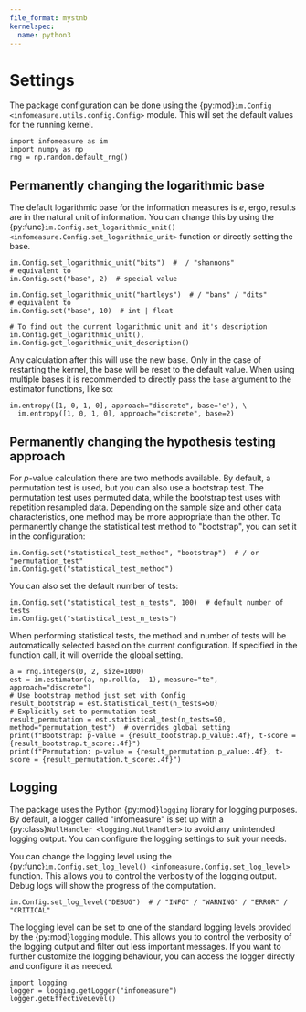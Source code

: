 ```yaml
---
file_format: mystnb
kernelspec:
  name: python3
---
```


# Settings

The package configuration can be done using the {py:mod}`im.Config <infomeasure.utils.config.Config>` module.
This will set the default values for the running kernel.

```{code-cell}
import infomeasure as im
import numpy as np
rng = np.random.default_rng()
```

## Permanently changing the logarithmic base

The default logarithmic base for the information measures is $e$, ergo, results are in the natural unit of information.
You can change this by using the {py:func}`im.Config.set_logarithmic_unit() <infomeasure.Config.set_logarithmic_unit>` function
or directly setting the base.

```{code-cell}
im.Config.set_logarithmic_unit("bits")  #  / "shannons"
# equivalent to
im.Config.set("base", 2)  # special value

im.Config.set_logarithmic_unit("hartleys")  # / "bans" / "dits"
# equivalent to
im.Config.set("base", 10)  # int | float

# To find out the current logarithmic unit and it's description
im.Config.get_logarithmic_unit(), im.Config.get_logarithmic_unit_description()
```

Any calculation after this will use the new base.
Only in the case of restarting the kernel, the base will be reset to the default value.
When using multiple bases it is recommended to directly pass the ``base`` argument to the estimator functions, like so:
```{code-cell}
im.entropy([1, 0, 1, 0], approach="discrete", base='e'), \
  im.entropy([1, 0, 1, 0], approach="discrete", base=2)
```

## Permanently changing the hypothesis testing approach

For _p_-value calculation there are two methods available.
By default, a permutation test is used, but you can also use a bootstrap test.
The permutation test uses permuted data, while the bootstrap test uses with repetition resampled data.
Depending on the sample size and other data characteristics, one method may be more appropriate than the other.
To permanently change the statistical test method to "bootstrap", you can set it in the configuration:

```{code-cell}
im.Config.set("statistical_test_method", "bootstrap")  # / or "permutation_test"
im.Config.get("statistical_test_method")
```

You can also set the default number of tests:

```{code-cell}
im.Config.set("statistical_test_n_tests", 100)  # default number of tests
im.Config.get("statistical_test_n_tests")
```

When performing statistical tests, the method and number of tests will be automatically selected based on the current configuration.
If specified in the function call, it will override the global setting.

```{code-cell}
a = rng.integers(0, 2, size=1000)
est = im.estimator(a, np.roll(a, -1), measure="te", approach="discrete")
# Use bootstrap method just set with Config
result_bootstrap = est.statistical_test(n_tests=50)
# Explicitly set to permutation test
result_permutation = est.statistical_test(n_tests=50, method="permutation_test")  # overrides global setting
print(f"Bootstrap: p-value = {result_bootstrap.p_value:.4f}, t-score = {result_bootstrap.t_score:.4f}")
print(f"Permutation: p-value = {result_permutation.p_value:.4f}, t-score = {result_permutation.t_score:.4f}")
```

## Logging

The package uses the Python {py:mod}`logging` library for logging purposes.
By default, a logger called "infomeasure" is set up with
a {py:class}`NullHandler <logging.NullHandler>`
to avoid any unintended logging output.
You can configure the logging settings to suit your needs.


You can change the logging level using
the {py:func}`im.Config.set_log_level() <infomeasure.Config.set_log_level>` function.
This allows you to control the verbosity of the logging output.
Debug logs will show the progress of the computation.

```{code-cell}
im.Config.set_log_level("DEBUG")  # / "INFO" / "WARNING" / "ERROR" / "CRITICAL"
```

The logging level can be set to one of the standard logging levels provided by
the {py:mod}`logging` module.
This allows you to control the verbosity of the logging output and filter
out less important messages.
If you want to further customize the logging behaviour,
you can access the logger directly and configure it as needed.

```{code-cell}
import logging
logger = logging.getLogger("infomeasure")
logger.getEffectiveLevel()
```
